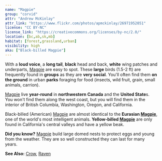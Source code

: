 ```yaml
---
name: "Magpie"
group: "corvid"
attr: "Andrew McKinlay"
attr_link: "https://www.flickr.com/photos/apmckinlay/26971952051"
license: "CC BY-NC"
license_link: "https://creativecommons.org/licenses/by-nc/2.0/"
location: [bc,ab,sk,mb]
habitat: [forest,grassland,urban]
visibility: high
aka: ["Black-billed Magpie"]
---
```

With a **loud voice**, a **long tail**, **black** head and back, **white** wing patches and underparts, [Magpie](/birds/magpie/) are easy to spot. These **large** birds (1.5-2 ft) are frequently found in **groups** as they are **very social**. You'll often find them **on the ground** in urban **parks** foraging for food (insects, wild fruit, grain, small animals, carrion).

[Magpie](/birds/magpie/) live **year-round** in **northwestern Canada** and the **United State**s. You won't find them along the west coast, but you will find them in the interior of British Columbia, Washington, Oregon, and California.

Black-billed (American) [Magpie](/birds/magpie/) are almost identical to the **Eurasian [Magpie](/birds/magpie/)**, one of the world's most intelligent animals. **Yellow-billed [Magpie](/birds/magpie/)** are only found in California's central valleys and have a yellow beak.

**Did you know?** [Magpie](/birds/magpie/) build large domed nests to protect eggs and young from the weather. They are so well constructed they can last for many years.

<!-- generated, do not edit -->
**See Also:**
[Crow](/birds/crow/),
[Raven](/birds/raven/)
